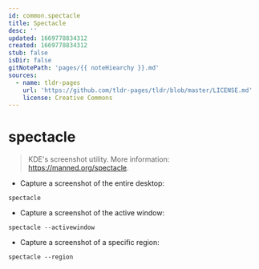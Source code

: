 ```yaml
---
id: common.spectacle
title: Spectacle
desc: ''
updated: 1669778834312
created: 1669778834312
stub: false
isDir: false
gitNotePath: 'pages/{{ noteHiearchy }}.md'
sources:
  - name: tldr-pages
    url: 'https://github.com/tldr-pages/tldr/blob/master/LICENSE.md'
    license: Creative Commons
---
```

# spectacle

> KDE's screenshot utility.
> More information: <https://manned.org/spectacle>.

- Capture a screenshot of the entire desktop:

`spectacle`

- Capture a screenshot of the active window:

`spectacle --activewindow`

- Capture a screenshot of a specific region:

`spectacle --region`


